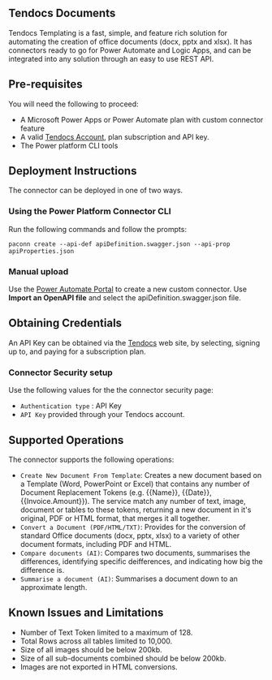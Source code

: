 ## Tendocs Documents
Tendocs Templating is a fast, simple, and feature rich solution for automating the creation of office documents (docx, pptx and xlsx). It has connectors ready to go for Power Automate and Logic Apps, and can be integrated into any solution through an easy to use REST API.

## Pre-requisites
You will need the following to proceed:
* A Microsoft Power Apps or Power Automate plan with custom connector feature
* A valid [Tendocs Account](https://www.tendocs.com/pricing), plan subscription and API key.
* The Power platform CLI tools

## Deployment Instructions
The connector can be deployed in one of two ways.

### Using the Power Platform Connector CLI
Run the following commands and follow the prompts:
```paconn
paconn create --api-def apiDefinition.swagger.json --api-prop apiProperties.json
```
### Manual upload
Use the [Power Automate Portal](https://flow.microsoft.com) to create a new custom connector. Use **Import an OpenAPI file** and select the apiDefinition.swagger.json file.

## Obtaining Credentials
An API Key can be obtained via the [Tendocs](https://www.tendocs.com) web site, by selecting, signing up to, and paying for a subscription plan.

### Connector Security setup
Use the following values for the the connector security page:
* `Authentication type` : API Key
* `API Key` provided through your Tendocs account.

## Supported Operations
The connector supports the following operations:
* `Create New Document From Template`: Creates a new document based on a Template (Word, PowerPoint or Excel) that contains any number of Document Replacement Tokens (e.g. {{Name}}, {{Date}}, {{Invoice.Amount}}). The service match any number of text, image, document or tables to these tokens, returning a new document in it's original, PDF or HTML format, that merges it all together.
* `Convert a Document (PDF/HTML/TXT)`: Provides for the conversion of standard Office documents (docx, pptx, xlsx) to a variety of other document formats, including PDF and HTML.
* `Compare documents (AI)`: Compares two documents, summarises the differences, identifying specific deifferences, and indicating how big the difference is. 
* `Summarise a document (AI)`: Summarises a document down to an approximate length. 

## Known Issues and Limitations
- Number of Text Token limited to a maximum of 128.
- Total Rows across all tables limited to 10,000.
- Size of all images should be below 200kb.
- Size of all sub-documents combined should be below 200kb.
- Images are not exported in HTML conversions.
